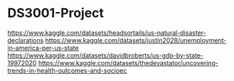 # DS3001-Project
https://www.kaggle.com/datasets/headsortails/us-natural-disaster-declarations 
https://www.kaggle.com/datasets/justin2028/unemployment-in-america-per-us-state 
https://www.kaggle.com/datasets/davidbroberts/us-gdp-by-state-19972020 
https://www.kaggle.com/datasets/thedevastator/uncovering-trends-in-health-outcomes-and-socioec 
